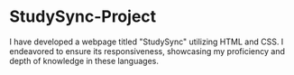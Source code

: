 # StudySync-Project
I have developed a webpage titled "StudySync" utilizing HTML and CSS. I endeavored to ensure its responsiveness, showcasing my proficiency and depth of knowledge in these languages.
